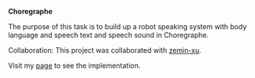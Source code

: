 **Choregraphe**

The purpose of this task is to build up a robot speaking system with body language and
speech text and speech sound in Choregraphe.

Collaboration:
This project was collaborated with [zemin-xu](https://github.com/zemin-xu/).

Visit my [page](https://aithoughtlab.github.io/ThinkingAI/posts/) to see the implementation.
